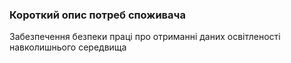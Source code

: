 ### Короткий опис потреб споживача
Забезпечення безпеки праці про отриманні даних освітленості навколишнього середвища
